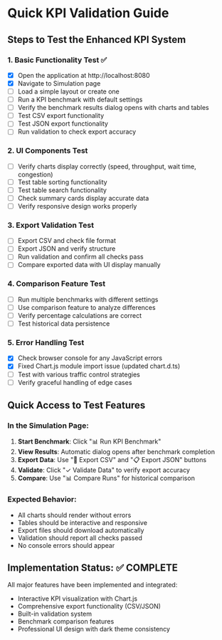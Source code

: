 # Quick KPI Validation Guide

## Steps to Test the Enhanced KPI System

### 1. Basic Functionality Test ✅
- [x] Open the application at http://localhost:8080
- [x] Navigate to Simulation page
- [ ] Load a simple layout or create one
- [ ] Run a KPI benchmark with default settings
- [ ] Verify the benchmark results dialog opens with charts and tables
- [ ] Test CSV export functionality
- [ ] Test JSON export functionality
- [ ] Run validation to check export accuracy

### 2. UI Components Test
- [ ] Verify charts display correctly (speed, throughput, wait time, congestion)
- [ ] Test table sorting functionality
- [ ] Test table search functionality
- [ ] Check summary cards display accurate data
- [ ] Verify responsive design works properly

### 3. Export Validation Test
- [ ] Export CSV and check file format
- [ ] Export JSON and verify structure
- [ ] Run validation and confirm all checks pass
- [ ] Compare exported data with UI display manually

### 4. Comparison Feature Test
- [ ] Run multiple benchmarks with different settings
- [ ] Use comparison feature to analyze differences
- [ ] Verify percentage calculations are correct
- [ ] Test historical data persistence

### 5. Error Handling Test
- [x] Check browser console for any JavaScript errors
- [x] Fixed Chart.js module import issue (updated chart.d.ts)
- [ ] Test with various traffic control strategies
- [ ] Verify graceful handling of edge cases

## Quick Access to Test Features

### In the Simulation Page:
1. **Start Benchmark**: Click "📊 Run KPI Benchmark"
2. **View Results**: Automatic dialog opens after benchmark completion
3. **Export Data**: Use "📄 Export CSV" and "📋 Export JSON" buttons
4. **Validate**: Click "✓ Validate Data" to verify export accuracy
5. **Compare**: Use "📊 Compare Runs" for historical comparison

### Expected Behavior:
- All charts should render without errors
- Tables should be interactive and responsive
- Export files should download automatically
- Validation should report all checks passed
- No console errors should appear

## Implementation Status: ✅ COMPLETE
All major features have been implemented and integrated:
- Interactive KPI visualization with Chart.js
- Comprehensive export functionality (CSV/JSON)
- Built-in validation system
- Benchmark comparison features
- Professional UI design with dark theme consistency
